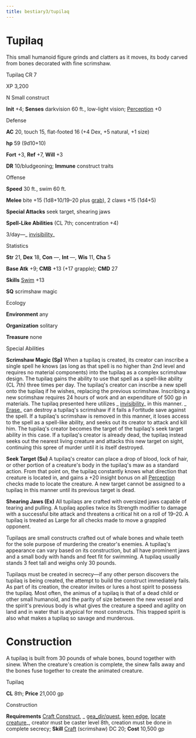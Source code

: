 ```yaml
---
title: bestiary3/tupilaq
---
```

# Tupilaq

This small humanoid figure grinds and clatters as it moves, its body carved from bones decorated with fine scrimshaw.

Tupilaq CR 7

XP 3,200

N Small construct

**Init** +4; **Senses** darkvision 60 ft., low-light vision; [Perception](skill_dir/perception#_perception) +0

Defense

**AC** 20, touch 15, flat-footed 16 (+4 Dex, +5 natural, +1 size)

**hp** 59 (9d10+10)

**Fort** +3, **Ref** +7, **Will** +3

**DR** 10/bludgeoning; **Immune** construct traits

Offense

**Speed** 30 ft., swim 60 ft.

**Melee** bite +15 (1d8+10/19–20 plus [grab](monster_dir/universalMonsterRules#_grab)), 2 claws +15 (1d4+5)

**Special Attacks** seek target, shearing jaws

**Spell-Like Abilities** (CL 7th; concentration +4)

3/day—_ [invisibility](spell_dir/invisibility#_invisibility)_

Statistics

**Str** 21, **Dex** 18, **Con** —, **Int** —, **Wis** 11, **Cha** 5

**Base Atk** +9; **CMB** +13 (+17 grapple); **CMD** 27

**Skills** [Swim](skills/swim#_swim) +13

**SQ** scrimshaw magic

Ecology

**Environment** any

**Organization** solitary

**Treasure** none

Special Abilities

**Scrimshaw Magic (Sp)** When a tupilaq is created, its creator can inscribe a single spell he knows (as long as that spell is no higher than 2nd level and requires no material components) into the tupilaq as a complex scrimshaw design. The tupilaq gains the ability to use that spell as a spell-like ability (CL 7th) three times per day. The tupilaq's creator can inscribe a new spell onto the tupilaq if he wishes, replacing the previous scrimshaw. Inscribing a new scrimshaw requires 24 hours of work and an expenditure of 500 gp in materials. The tupilaq presented here utilizes _ [invisibility](spell_dir/invisibility#_invisibility)_ in this manner. _ [Erase](spells/erase#_erase)_ can destroy a tupilaq's scrimshaw if it fails a Fortitude save against the spell. If a tupilaq's scrimshaw is removed in this manner, it loses access to the spell as a spell-like ability, and seeks out its creator to attack and kill him. The tupilaq's creator becomes the target of the tupilaq's seek target ability in this case. If a tupilaq's creator is already dead, the tupilaq instead seeks out the nearest living creature and attacks this new target on sight, continuing this spree of murder until it is itself destroyed.

**Seek Target (Su)** A tupilaq's creator can place a drop of blood, lock of hair, or other portion of a creature's body in the tupilaq's maw as a standard action. From that point on, the tupilaq constantly knows what direction that creature is located in, and gains a +20 insight bonus on all [Perception](skill_dir/perception#_perception) checks made to locate the creature. A new target cannot be assigned to a tupilaq in this manner until its previous target is dead.

**Shearing Jaws (Ex)** All tupilaqs are crafted with oversized jaws capable of tearing and pulling. A tupilaq applies twice its Strength modifier to damage with a successful bite attack and threatens a critical hit on a roll of 19–20. A tupilaq is treated as Large for all checks made to move a grappled opponent.

Tupilaqs are small constructs crafted out of whale bones and whale teeth for the sole purpose of murdering the creator's enemies. A tupilaq's appearance can vary based on its construction, but all have prominent jaws and a small body with hands and feet fit for swimming. A tupilaq usually stands 3 feet tall and weighs only 30 pounds.

Tupilaqs must be created in secrecy—if any other person discovers the tupilaq is being created, the attempt to build the construct immediately fails. As part of its creation, the creator invites or lures a host spirit to possess the tupilaq. Most often, the animus of a tupilaq is that of a dead child or other small humanoid, and the parity of size between the new vessel and the spirit's previous body is what gives the creature a speed and agility on land and in water that is atypical for most constructs. This trapped spirit is also what makes a tupilaq so savage and murderous.

# Construction

A tupilaq is built from 30 pounds of whale bones, bound together with sinew. When the creature's creation is complete, the sinew falls away and the bones fuse together to create the animated creature.

Tupilaq

**CL** 8th; **Price** 21,000 gp

Construction

**Requirements** [Craft Construct](monsters/monsterFeats#_craft-construct), _ [gea_dir/quest](spells/geasQuest#_geas-quest), [keen edge](spell_dir/keenEdge#_keen-edge), [locate creature](spells/locateCreature#_locate-creature)_, creator must be caster level 8th, creation must be done in complete secrecy; **Skill** [Craft](skill_dir/craft#_craft) (scrimshaw) DC 20; **Cost** 10,500 gp

